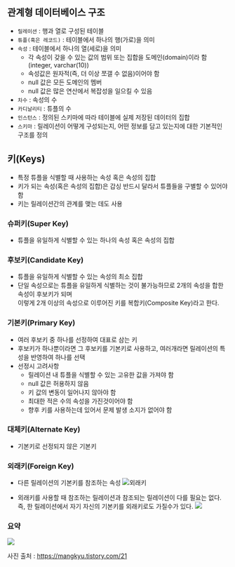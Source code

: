 ## 관계형 데이터베이스 구조
* `릴레이션` : 행과 열로 구성된 테이블
* `튜플(혹은 레코드)` : 테이블에서 하나의 행(가로)을 의미
* `속성` : 테이블에서 하나의 열(세로)을 의미
    * 각 속성이 갖을 수 있는 값의 범위 또는 집합을 도메인(domain)이라 함(integer, varchar(10))
    * 속성값은 원자적(즉, 더 이상 쪼갤 수 없음)이어야 함
    * null 값은 모든 도메인의 멤버
    * null 값은 많은 연산에서 복잡성을 일으킬 수 있음
* `차수` : 속성의 수
* `카디날리티` : 튜플의 수
* `인스턴스` : 정의된 스키마에 따라 테이블에 실제 저장된 데이터의 집합
* `스키마` : 릴레이션이 어떻게 구성되는지, 어떤 정보를 담고 있는지에 대한 기본적인 구조를 정의
    
## 키(Keys)
* 특정 튜플을 식별할 때 사용하는 속성 혹은 속성의 집합
* 키가 되는 속성(혹은 속성의 집합)은 갑싱 반드시 달라서 튜플들을 구별할 수 있어야 함
* 키는 릴레이션간의 관계를 맺는 데도 사용

### 슈퍼키(Super Key)
* 튜플을 유일하게 식별할 수 있는 하나의 속성 혹은 속성의 집합

### 후보키(Candidate Key)
* 튜플을 유일하게 식별할 수 있는 속성의 최소 집합
* 단일 속성으로는 튜플을 유일하게 식별하는 것이 불가능하므로 2개의 속성을 합한 속성이 후보키가 되며  
  이렇게 2개 이상의 속성으로 이루어진 키를 복합키(Composite Key)라고 한다.
  
### 기본키(Primary Key)
* 여러 후보키 중 하나를 선정하여 대표로 삼는 키
* 후보키가 하나뿐이라면 그 후보키를 기본키로 사용하고, 여러개라면 릴레이션의 특성을 반영하여 하나를 선택
* 선정시 고려사항
    * 릴레이션 내 튜플을 식별할 수 있는 고유한 값을 가져야 함
    * null 값은 허용하지 않음
    * 키 값의 변동이 일어나지 않아야 함
    * 최대한 적은 수의 속성을 가진것이어야 함
    * 향후 키를 사용하는데 있어서 문제 발생 소지가 없어야 함

### 대체키(Alternate Key)
* 기본키로 선정되지 않은 기본키

### 외래키(Foreign Key)
* 다른 릴레이션의 기본키를 참조하는 속성
![외래키](https://t1.daumcdn.net/cfile/tistory/992CF1335A0AE6B918)  

* 외래키를 사용할 때 참조하는 릴레이션과 참조되는 릴레이션이 다를 필요는 없다.  
  즉, 한 릴레이션에서 자기 자신의 기본키를 외래키로도 가질수가 있다.
![](https://t1.daumcdn.net/cfile/tistory/99130A335A0AE74922)

### 요약
![](https://t1.daumcdn.net/cfile/tistory/994B90335A0AE7A40E)



사진 출처 : https://mangkyu.tistory.com/21